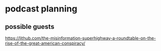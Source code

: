 # podcast planning

## possible guests

https://lithub.com/the-misinformation-superhighway-a-roundtable-on-the-rise-of-the-great-american-conspiracy/